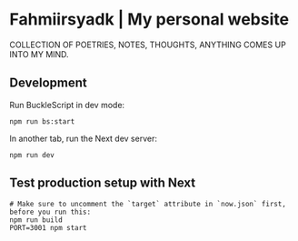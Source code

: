 # Fahmiirsyadk | My personal website
COLLECTION OF POETRIES, NOTES, THOUGHTS, ANYTHING COMES UP INTO MY MIND.


## Development

Run BuckleScript in dev mode:

```
npm run bs:start
```

In another tab, run the Next dev server:

```
npm run dev
```

## Test production setup with Next

```
# Make sure to uncomment the `target` attribute in `now.json` first, before you run this:
npm run build
PORT=3001 npm start
```

